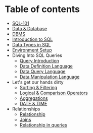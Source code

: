 # Table of contents

* [SQL-101](README.md)
* [Data & Database](data\&database.md)
* [DBMS](dbms.md)
* [Introduction to SQL](sql\_intro.md)
* [Data Types in SQL](datatypes.md)
* [Environment Setup](environment_setup.md)
* Diving Into SQL Queries
  *  [Query Introduction](diving_queries.md)
  *  [Data Definition Language](ddl.md)
  *  [Data Query Language](dql.md)
  *  [Data Manipulation Language](dml.md)
* Let's get our hands dirty 
  *  [Sorting & Filtering](sf.md)
  *  [Logical & Comparison Operators](operators.md)
  *  [Aggregations](aggregation.md)
  *  [DATE & TIME](dnt.md)
* Relationships 
  *  [Relationship](relationship.md)
  *  [Joins](joins.md)
  *  [Relationship in queries](rtq.md)
